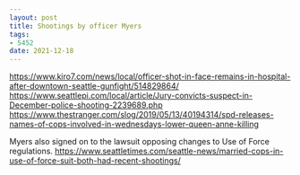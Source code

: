 ```yaml
---
layout: post
title: Shootings by officer Myers
tags:
- 5452
date: 2021-12-18
---
```


https://www.kiro7.com/news/local/officer-shot-in-face-remains-in-hospital-after-downtown-seattle-gunfight/514829864/
https://www.seattlepi.com/local/article/Jury-convicts-suspect-in-December-police-shooting-2239689.php
https://www.thestranger.com/slog/2019/05/13/40194314/spd-releases-names-of-cops-involved-in-wednesdays-lower-queen-anne-killing

Myers also signed on to the lawsuit opposing changes to Use of Force regulations.
https://www.seattletimes.com/seattle-news/married-cops-in-use-of-force-suit-both-had-recent-shootings/




